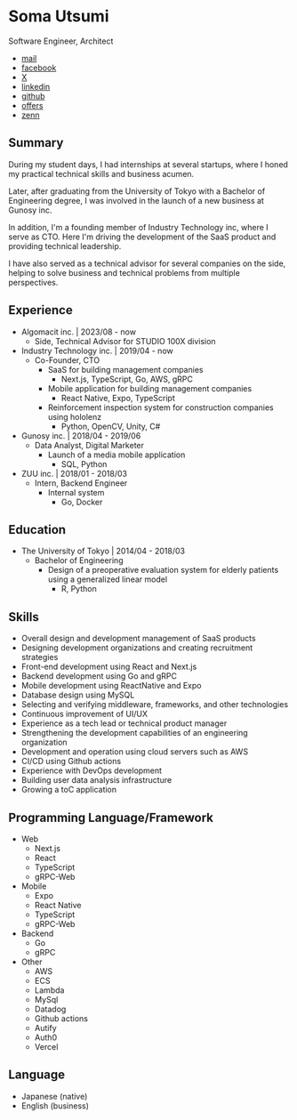 # Soma Utsumi
Software Engineer, Architect
- [mail](soma03432303@gmail.com)
- [facebook](https://www.facebook.com/soma.utsumi)
- [X](https://twitter.com/soma00333)
- [linkedin](https://www.linkedin.com/in/soma-utsumi-278a87178/)
- [github](https://github.com/soma00333)
- [offers]( https://offers.jp/pub/w/JrwUBEQsSRUW6XkLjg46jTKt)
- [zenn](https://zenn.dev/soma00333?tab=scraps)

## Summary 
During my student days, I had internships at several startups, where I honed my practical technical skills and business acumen.

Later, after graduating from the University of Tokyo with a Bachelor of Engineering degree, I was involved in the launch of a new business at Gunosy inc.

In addition, I'm a founding member of Industry Technology inc, where I serve as CTO. Here I'm driving the development of the SaaS product and providing technical leadership.

I have also served as a technical advisor for several companies on the side, helping to solve business and technical problems from multiple perspectives.

## Experience
- Algomacit inc. \| 2023/08 - now
  - Side, Technical Advisor for STUDIO 100X division
- Industry Technology inc. \| 2019/04 - now
  - Co-Founder, CTO
    - SaaS for building management companies 
      - Next.js, TypeScript, Go, AWS, gRPC
    - Mobile application for building management companies
      - React Native, Expo, TypeScript
    - Reinforcement inspection system for construction companies using hololenz
      - Python, OpenCV, Unity, C#
- Gunosy inc. \| 2018/04 - 2019/06
  - Data Analyst, Digital Marketer
    - Launch of a media mobile application
      - SQL, Python
- ZUU inc. \| 2018/01 - 2018/03
  - Intern, Backend Engineer 
    - Internal system
      - Go, Docker
        
## Education
- The University of Tokyo \| 2014/04 - 2018/03
  - Bachelor of Engineering
    - Design of a preoperative evaluation system for elderly patients using a generalized linear model
      - R, Python
  
## Skills
- Overall design and development management of SaaS products
- Designing development organizations and creating recruitment strategies
- Front-end development using React and Next.js
- Backend development using Go and gRPC
- Mobile development using ReactNative and Expo
- Database design using MySQL
- Selecting and verifying middleware, frameworks, and other technologies
- Continuous improvement of UI/UX
- Experience as a tech lead or technical product manager
- Strengthening the development capabilities of an engineering organization
- Development and operation using cloud servers such as AWS
- CI/CD using Github actions
- Experience with DevOps development
- Building user data analysis infrastructure
- Growing a toC application

## Programming Language/Framework
- Web
  - Next.js
  - React
  - TypeScript
  - gRPC-Web
- Mobile
  - Expo
  - React Native
  - TypeScript
  - gRPC-Web
- Backend
  - Go
  - gRPC
- Other
  - AWS
  - ECS
  - Lambda
  - MySql
  - Datadog
  - Github actions
  - Autify
  - Auth0
  - Vercel

## Language
- Japanese (native)
- English (business)





